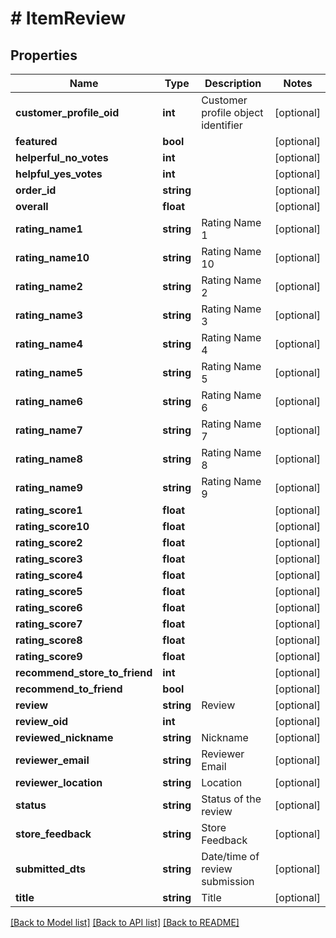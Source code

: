 # # ItemReview

## Properties

Name | Type | Description | Notes
------------ | ------------- | ------------- | -------------
**customer_profile_oid** | **int** | Customer profile object identifier | [optional]
**featured** | **bool** |  | [optional]
**helperful_no_votes** | **int** |  | [optional]
**helpful_yes_votes** | **int** |  | [optional]
**order_id** | **string** |  | [optional]
**overall** | **float** |  | [optional]
**rating_name1** | **string** | Rating Name 1 | [optional]
**rating_name10** | **string** | Rating Name 10 | [optional]
**rating_name2** | **string** | Rating Name 2 | [optional]
**rating_name3** | **string** | Rating Name 3 | [optional]
**rating_name4** | **string** | Rating Name 4 | [optional]
**rating_name5** | **string** | Rating Name 5 | [optional]
**rating_name6** | **string** | Rating Name 6 | [optional]
**rating_name7** | **string** | Rating Name 7 | [optional]
**rating_name8** | **string** | Rating Name 8 | [optional]
**rating_name9** | **string** | Rating Name 9 | [optional]
**rating_score1** | **float** |  | [optional]
**rating_score10** | **float** |  | [optional]
**rating_score2** | **float** |  | [optional]
**rating_score3** | **float** |  | [optional]
**rating_score4** | **float** |  | [optional]
**rating_score5** | **float** |  | [optional]
**rating_score6** | **float** |  | [optional]
**rating_score7** | **float** |  | [optional]
**rating_score8** | **float** |  | [optional]
**rating_score9** | **float** |  | [optional]
**recommend_store_to_friend** | **int** |  | [optional]
**recommend_to_friend** | **bool** |  | [optional]
**review** | **string** | Review | [optional]
**review_oid** | **int** |  | [optional]
**reviewed_nickname** | **string** | Nickname | [optional]
**reviewer_email** | **string** | Reviewer Email | [optional]
**reviewer_location** | **string** | Location | [optional]
**status** | **string** | Status of the review | [optional]
**store_feedback** | **string** | Store Feedback | [optional]
**submitted_dts** | **string** | Date/time of review submission | [optional]
**title** | **string** | Title | [optional]

[[Back to Model list]](../../README.md#models) [[Back to API list]](../../README.md#endpoints) [[Back to README]](../../README.md)

